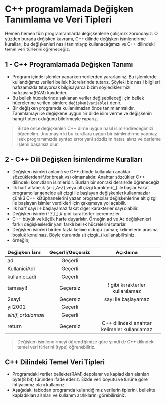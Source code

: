 # C++ programlamada Değişken Tanımlama ve Veri Tipleri

Hemen hemen tüm programramlarda değişkenlerle çalışmak zorundayız. O yüzden burada değişken kavramı, C++ dilinde değişken isimlendirme kuralları,
bu değişkenleri nasıl tanımlayıp kullanacağımızı ve C++ dilindeki temel veri türlerini öğreneceğiz.

## 1 - C++ Programlamada Değişken Tanımı
- Program içinde işlemler yaparken verilerden yararlanırız. Bu işlemlerde kullandığımız verileri bellek hücrelerinde tutarız.
Şöyleki biz nasıl bilgileri hafızamızda tutuyorsak bilgisayarda bizim söylediklerimizi hafızasına(RAM) kaydeder.
- Bu bellek hücrelerinde saklanan veriler değişebileceği için bellek hücrelerine verilen isimlere `değişken(variable)` denir.
- Bir değişken programda kullanılmadan önce tanımlanmalıdır. Tanımlamayı ise değişkene uygun bir dilde isim verme ve değişkenin hangi tipten olduğunu bildirmeyle yaparız.

> Bizde önce değişkenleri C++ diline uygun nasıl isimlendireceğimizi öğrenelim. Unutmayın ki bu kurallara uygun bir isimlendirme yapmaz isek programımızda
syntax error yani sözdizim hatası alırız ve derleme işlemi başarısız olur.

## 2 - C++ Dili Değişken İsimlendirme Kuralları
- Değişken isimleri anlamlı ve C++ dilinde kullanılan anahtar sözcüklerden(if,for,break,vs) olmamalıdır. Anahtar sözcükler C++ dilindeki komutların isimleridir.
Bunları bir sonraki derslerde öğreneceğiz
- İlk harf alfabetik (a-z,A-Z) veya alt çizgi karakteri(_) ile başlar.Fakat programcılar genelde alt çizgi ile başlayan değişkenler kullanmazlar çünkü
C++ kütüphanelerini yazan programcılar değişkenlerine alt çizgi ile başlayan isimler verdikleri için çakışmaya yol açabilir.
- İlk harf sayı ile başlayamaz fakat diğer karakterler sayı olabilir.
- Değişken isimleri !,?,{,],# gibi karakterler içeremezler.
- C++ büyük ve küçük harfe duyarlıdır. Örneğin ad ve Ad değişkenleri farklı değişkenlerdir yani farklı bellek hücrelerini tutarlar.
- Değişken isimleri birden fazla kelime olduğu zaman; kelimelerin arasına boşluk konulmaz. Böyle durumda alt çizgi(_) kullanabilirsiniz.
- örneğin;

| Değişken İsmi  | Geçerli/Geçersiz  | Açıklama |
| :------------ |:---------------:|:-----:|
| ad      | Geçerli |  |
| KullaniciAdi      | Geçerli |    |
| kullanici_adi | Geçerli |     | 
| tamsayi! | Geçersiz | ! gibi karakterler kullanılamaz |
| 2sayi | Geçersiz | sayı ile başlayamaz |
| yil2001 |  Geçerli | |
| _sinif_ortalamasi_ | Geçerli | |
| return | Geçersiz | C++ dilindeki anahtar kelimeler kullanılamaz |

> Değişken isimlendirmeyi öğrendiğimize göre şimdi de C++ dilindeki temel veri türlerini (type) öğrenebiliriz.

## C++ Dilindeki Temel Veri Tipleri
- Programdaki veriler bellekte(RAM) depolanır ve kapladıkları alanları byte(8 bit) türünden ifade ederiz. Bizde veri boyutu ve türüne göre ihtiyacımız olanı kullanırız.
- Aşağıdaki tablodan programda kullandığımız verilerin tiplerini, bellekte kapladıkları alanları ve kullanım aralıklarını görebilirsiniz.





